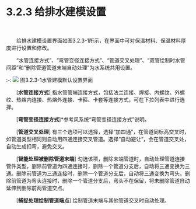 

# 3.2.3 给排水建模设置
<br/>

&emsp;&emsp;给排水建模设置界面如图3.2.3-1所示，在界面中可对保温材料、保温材料厚度进行设置和修改。

&emsp;&emsp;“水管连接方式”、“弯管变径连接方式”、“管道交叉处理”、“双管绘制时水管间距”和“删除管道管道末端自动处理”为水系统共用设置。
<br/>

:-: ![](images/65.png)
图3.2.3-1水管建模默认设置界面
<br/>

&emsp;&emsp;[**水管连接方式**] 指水管管端连接方式，包括法兰连接、焊接、内螺纹、外螺纹、热熔内连接、热熔外连接、卡箍、卡套等连接方式，可在下拉列表中进行选择。

&emsp;&emsp;[**弯管变径连接方式**\]*参考风系统“弯管变径连接方式”说明。

&emsp;&emsp;[**管道交叉处理**\] 有三个选项可以选择，选择“加四通”，在管道同标高交叉时，如管道类型相同则自动用四通连接交叉管道。选择“自动避让”，会在管道交叉处，自动生成扣弯，避免交叉。

&emsp;&emsp;[**智能处理被删除管道末端**\] 勾选该项，删除末端管道时，自动处理管道连接管件类型，删除前管道为四通连接时，删除一个管道分支后，自动将三通变换为三通。删除前管道为三通连接时，删除一个管道分支后，自动将三通变换为弯头。删除前管道为弯头连接时，删除一个管道分支后，弯头不在保留，将未删除管道自动延伸到删除前两管道交点。

&emsp;&emsp;[**捕捉处理绘制管道端点**\] 绘制管道末端与其他管道交叉时自动处理。